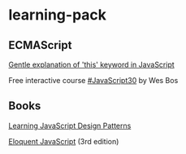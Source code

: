 # learning-pack

## ECMAScript

[Gentle explanation of 'this' keyword in JavaScript](https://dmitripavlutin.com/gentle-explanation-of-this-in-javascript/)

Free interactive course [#JavaScript30](javascript30.com) by Wes Bos

## Books

[Learning JavaScript Design Patterns](https://addyosmani.com/resources/essentialjsdesignpatterns/book/)

[Eloquent JavaScript](https://eloquentjavascript.net/) (3rd edition)

